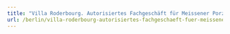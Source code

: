 ```yaml
---
title: "Villa Roderbourg. Autorisiertes Fachgeschäft für Meissener Porzellan"
url: /berlin/villa-roderbourg-autorisiertes-fachgeschaeft-fuer-meissener-porzellan/
---
```

